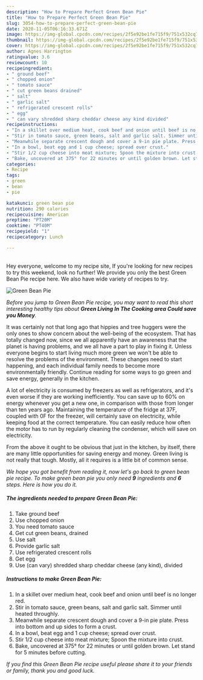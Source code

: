 ```yaml
---
description: "How to Prepare Perfect Green Bean Pie"
title: "How to Prepare Perfect Green Bean Pie"
slug: 3054-how-to-prepare-perfect-green-bean-pie
date: 2020-11-05T06:16:33.671Z
image: https://img-global.cpcdn.com/recipes/2f5e92be1fe715f9/751x532cq70/green-bean-pie-recipe-main-photo.jpg
thumbnail: https://img-global.cpcdn.com/recipes/2f5e92be1fe715f9/751x532cq70/green-bean-pie-recipe-main-photo.jpg
cover: https://img-global.cpcdn.com/recipes/2f5e92be1fe715f9/751x532cq70/green-bean-pie-recipe-main-photo.jpg
author: Agnes Harrington
ratingvalue: 3.6
reviewcount: 10
recipeingredient:
- " ground beef"
- " chopped onion"
- " tomato sauce"
- " cut green beans drained"
- " salt"
- " garlic salt"
- " refrigerated crescent rolls"
- " egg"
- " can vary shredded sharp cheddar cheese any kind divided"
recipeinstructions:
- "In a skillet over medium heat, cook beef and onion until beef is no longer red."
- "Stir in tomato sauce, green beans, salt and garlic salt. Simmer until heated throughly."
- "Meanwhile separate crescent dough and cover a 9-in pie plate. Press into bottom and up sides to form a crust."
- "In a bowl, beat egg and 1 cup cheese; spread over crust."
- "Stir 1/2 cup cheese into meat mixture; Spoon the mixture into crust."
- "Bake, uncovered at 375° for 22 minutes or until golden brown. Let stand for 5 minutes before cutting."
categories:
- Recipe
tags:
- green
- bean
- pie

katakunci: green bean pie 
nutrition: 290 calories
recipecuisine: American
preptime: "PT20M"
cooktime: "PT40M"
recipeyield: "1"
recipecategory: Lunch

---
```

<br>
Hey everyone, welcome to my recipe site, If you're looking for new recipes to try this weekend, look no further! We provide you only the best Green Bean Pie recipe here. We also have wide variety of recipes to try.
<br>


![Green Bean Pie](https://img-global.cpcdn.com/recipes/2f5e92be1fe715f9/751x532cq70/green-bean-pie-recipe-main-photo.jpg)

<i>Before you jump to Green Bean Pie recipe, you may want to read this short interesting healthy tips about 
<strong>Green Living In The Cooking area Could save you Money</strong>.</i>
</br>

It was certainly not that long ago that hippies and tree huggers were the only ones to show concern about the well-being of the ecosystem. That has totally changed now, since we all apparently have an awareness that the planet is having problems, and we all have a part to play in fixing it. Unless everyone begins to start living much more green we won't be able to resolve the problems of the environment. These changes need to start happening, and each individual family needs to become more environmentally friendly. Continue reading for some ways to go green and save energy, generally in the kitchen.

A lot of electricity is consumed by freezers as well as refrigerators, and it's even worse if they are working inefficiently. You can save up to 60% on energy whenever you get a new one, in comparison with those from longer than ten years ago. Maintaining the temperature of the fridge at 37F, coupled with 0F for the freezer, will certainly save on electricity, while keeping food at the correct temperature. You can easily reduce how often the motor has to run by regularly cleaning the condenser, which will save on electricity.

From the above it ought to be obvious that just in the kitchen, by itself, there are many little opportunities for saving energy and money. Green living is not really that tough. Mostly, all it requires is a little bit of common sense.


<i>We hope you got benefit from reading it, now let's go back to green bean pie recipe. To make green bean pie you only need <strong>9</strong> ingredients and <strong>6</strong> steps. Here is how you do it.
</i>

##### The ingredients needed to prepare Green Bean Pie:

1. Take  ground beef
1. Use  chopped onion
1. You need  tomato sauce
1. Get  cut green beans, drained
1. Use  salt
1. Provide  garlic salt
1. Use  refrigerated crescent rolls
1. Get  egg
1. Use  (can vary) shredded sharp cheddar cheese (any kind), divided


##### Instructions to make Green Bean Pie:

1. In a skillet over medium heat, cook beef and onion until beef is no longer red.
1. Stir in tomato sauce, green beans, salt and garlic salt. Simmer until heated throughly.
1. Meanwhile separate crescent dough and cover a 9-in pie plate. Press into bottom and up sides to form a crust.
1. In a bowl, beat egg and 1 cup cheese; spread over crust.
1. Stir 1/2 cup cheese into meat mixture; Spoon the mixture into crust.
1. Bake, uncovered at 375° for 22 minutes or until golden brown. Let stand for 5 minutes before cutting.


<i>If you find this Green Bean Pie recipe useful please share it to your friends or family, thank you and good luck.</i>
